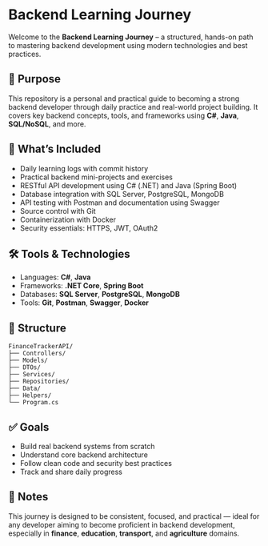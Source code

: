 # Backend Learning Journey

Welcome to the **Backend Learning Journey** – a structured, hands-on path to mastering backend development using modern technologies and best practices.

## 🚀 Purpose

This repository is a personal and practical guide to becoming a strong backend developer through daily practice and real-world project building. It covers key backend concepts, tools, and frameworks using **C#**, **Java**, **SQL/NoSQL**, and more.

## 🧱 What’s Included

* Daily learning logs with commit history
* Practical backend mini-projects and exercises
* RESTful API development using C# (.NET) and Java (Spring Boot)
* Database integration with SQL Server, PostgreSQL, MongoDB
* API testing with Postman and documentation using Swagger
* Source control with Git
* Containerization with Docker
* Security essentials: HTTPS, JWT, OAuth2

## 🛠️ Tools & Technologies

* Languages: **C#**, **Java**
* Frameworks: **.NET Core**, **Spring Boot**
* Databases: **SQL Server**, **PostgreSQL**, **MongoDB**
* Tools: **Git**, **Postman**, **Swagger**, **Docker**

## 📅 Structure

```plaintext
FinanceTrackerAPI/
├── Controllers/
├── Models/
├── DTOs/
├── Services/
├── Repositories/
├── Data/
├── Helpers/
└── Program.cs
```

## ✅ Goals

* Build real backend systems from scratch
* Understand core backend architecture
* Follow clean code and security best practices
* Track and share daily progress

## 📌 Notes

This journey is designed to be consistent, focused, and practical — ideal for any developer aiming to become proficient in backend development, especially in **finance**, **education**, **transport**, and **agriculture** domains.

